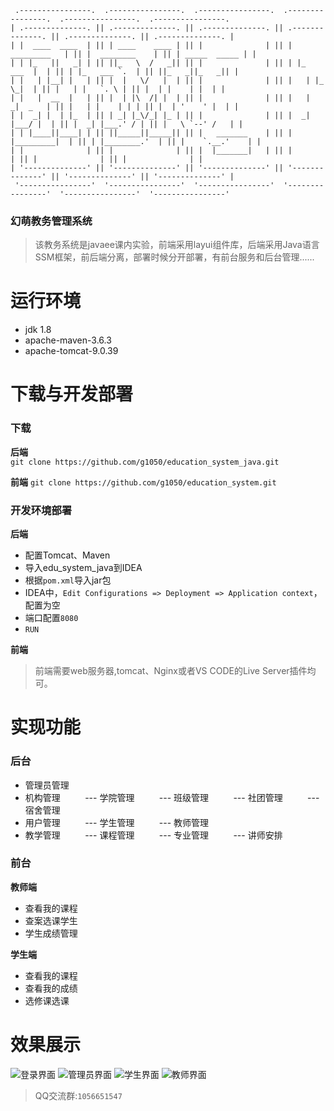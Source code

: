 ```
 .----------------.  .----------------.  .----------------.  .----------------.  .----------------.  .----------------. 
| .--------------. || .--------------. || .--------------. || .--------------. || .--------------. || .--------------. |
| |  ____  ____  | || | ____    ____ | || |              | || |  _________   | || |  ________    | || | _____  _____ | |
| | |_   ||   _| | || ||_   \  /   _|| || |              | || | |_   ___  |  | || | |_   ___ `.  | || ||_   _||_   _|| |
| |   | |__| |   | || |  |   \/   |  | || |              | || |   | |_  \_|  | || |   | |   `. \ | || |  | |    | |  | |
| |   |  __  |   | || |  | |\  /| |  | || |              | || |   |  _|  _   | || |   | |    | | | || |  | '    ' |  | |
| |  _| |  | |_  | || | _| |_\/_| |_ | || |              | || |  _| |___/ |  | || |  _| |___.' / | || |   \ `--' /   | |
| | |____||____| | || ||_____||_____|| || |   _______    | || | |_________|  | || | |________.'  | || |    `.__.'    | |
| |              | || |              | || |  |_______|   | || |              | || |              | || |              | |
| '--------------' || '--------------' || '--------------' || '--------------' || '--------------' || '--------------' |
 '----------------'  '----------------'  '----------------'  '----------------'  '----------------'  '----------------' 
```
### 幻萌教务管理系统
> 该教务系统是javaee课内实验，前端采用layui组件库，后端采用Java语言SSM框架，前后端分离，部署时候分开部署，有前台服务和后台管理......
# 运行环境
- jdk 1.8
- apache-maven-3.6.3
- apache-tomcat-9.0.39
# 下载与开发部署

### 下载


**后端**   
```git clone https://github.com/g1050/education_system_java.git```  

**前端** 
```git clone https://github.com/g1050/education_system.git```  



### 开发环境部署 
**后端**  

- 配置Tomcat、Maven
- 导入edu_system_java到IDEA
- 根据```pom.xml```导入jar包
- IDEA中，```Edit Configurations => Deployment => Application context```，配置为空
- 端口配置```8080```
- ```RUN```

**前端** 

> 前端需要web服务器,tomcat、Nginx或者VS CODE的Live Server插件均可。  

# 实现功能

### 后台
- 管理员管理
- 机构管理
&nbsp;&nbsp;&nbsp;&nbsp;&nbsp;&nbsp;&nbsp;&nbsp; --- 学院管理
&nbsp;&nbsp;&nbsp;&nbsp;&nbsp;&nbsp;&nbsp;&nbsp; --- 班级管理
&nbsp;&nbsp;&nbsp;&nbsp;&nbsp;&nbsp;&nbsp;&nbsp; --- 社团管理
&nbsp;&nbsp;&nbsp;&nbsp;&nbsp;&nbsp;&nbsp;&nbsp; --- 宿舍管理
- 用户管理
&nbsp;&nbsp;&nbsp;&nbsp;&nbsp;&nbsp;&nbsp;&nbsp; --- 学生管理
&nbsp;&nbsp;&nbsp;&nbsp;&nbsp;&nbsp;&nbsp;&nbsp; --- 教师管理
- 教学管理
&nbsp;&nbsp;&nbsp;&nbsp;&nbsp;&nbsp;&nbsp;&nbsp; --- 课程管理
&nbsp;&nbsp;&nbsp;&nbsp;&nbsp;&nbsp;&nbsp;&nbsp; --- 专业管理
&nbsp;&nbsp;&nbsp;&nbsp;&nbsp;&nbsp;&nbsp;&nbsp; --- 讲师安排

### 前台  

**教师端** 
- 查看我的课程
- 查案选课学生
- 学生成绩管理

**学生端** 
- 查看我的课程
- 查看我的成绩
- 选修课选课
  
# 效果展示
![登录界面](https://github.com/g1050/education_system/blob/master/images/README/login.png)
![管理员界面](https://github.com/g1050/education_system/blob/master/images/README/manager.png)
![学生界面](https://github.com/g1050/education_system/blob/master/images/README/student.png)
![教师界面](https://github.com/g1050/education_system/blob/master/images/README/teacher.png)

> QQ交流群:```1056651547```
